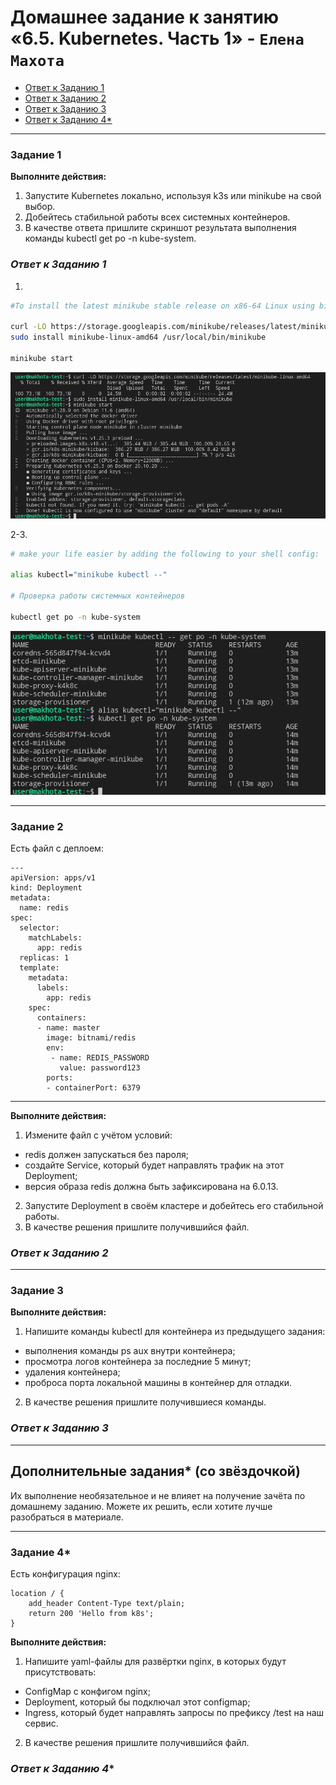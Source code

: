 # Домашнее задание к занятию «6.5. Kubernetes. Часть 1» - `Елена Махота`

- [Ответ к Заданию 1](#1) 
- [Ответ к Заданию 2](#2) 
- [Ответ к Заданию 3](#3) 
- [Ответ к Заданию 4*](#4) 

---

### Задание 1

**Выполните действия:**

1. Запустите Kubernetes локально, используя k3s или minikube на свой выбор.
2. Добейтесь стабильной работы всех системных контейнеров.
3. В качестве ответа пришлите скриншот результата выполнения команды kubectl get po -n kube-system.

### *<a name="1"> Ответ к Заданию 1</a>*

1.

```bash
#To install the latest minikube stable release on x86-64 Linux using binary download:

curl -LO https://storage.googleapis.com/minikube/releases/latest/minikube-linux-amd64
sudo install minikube-linux-amd64 /usr/local/bin/minikube

minikube start

```
![minicubeinstall](img/img2212221.png)

2-3.

```bash
# make your life easier by adding the following to your shell config:

alias kubectl="minikube kubectl --"

# Проверка работы системных контейнеров

kubectl get po -n kube-system

```

![checksystem](img/img2212222.png)


------
### Задание 2


Есть файл с деплоем:

```
---
apiVersion: apps/v1
kind: Deployment
metadata:
  name: redis
spec:
  selector:
    matchLabels:
      app: redis
  replicas: 1
  template:
    metadata:
      labels:
        app: redis
    spec:
      containers:
      - name: master
        image: bitnami/redis
        env:
         - name: REDIS_PASSWORD
           value: password123
        ports:
        - containerPort: 6379
```

------
**Выполните действия:**

1. Измените файл с учётом условий:

 * redis должен запускаться без пароля;
 * создайте Service, который будет направлять трафик на этот Deployment;
 * версия образа redis должна быть зафиксирована на 6.0.13.

2. Запустите Deployment в своём кластере и добейтесь его стабильной работы.
3. В качестве решения пришлите получившийся файл.

### *<a name="2"> Ответ к Заданию 2</a>*


------
### Задание 3

**Выполните действия:**

1. Напишите команды kubectl для контейнера из предыдущего задания:

 - выполнения команды ps aux внутри контейнера;
 - просмотра логов контейнера за последние 5 минут;
 - удаления контейнера;
 - проброса порта локальной машины в контейнер для отладки.

2. В качестве решения пришлите получившиеся команды.


### *<a name="3"> Ответ к Заданию 3</a>*

------
## Дополнительные задания* (со звёздочкой)

Их выполнение необязательное и не влияет на получение зачёта по домашнему заданию. Можете их решить, если хотите лучше разобраться в материале.

---

### Задание 4*

Есть конфигурация nginx:

```
location / {
    add_header Content-Type text/plain;
    return 200 'Hello from k8s';
}
```

**Выполните действия:**

1. Напишите yaml-файлы для развёртки nginx, в которых будут присутствовать:

 - ConfigMap с конфигом nginx;
 - Deployment, который бы подключал этот configmap;
 - Ingress, который будет направлять запросы по префиксу /test на наш сервис.

2. В качестве решения пришлите получившийся файл.

### *<a name="4"> Ответ к Заданию 4*</a>*

